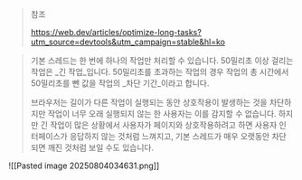> 참조
> 
> https://web.dev/articles/optimize-long-tasks?utm_source=devtools&utm_campaign=stable&hl=ko

> 기본 스레드는 한 번에 하나의 작업만 처리할 수 있습니다. 50밀리초 이상 걸리는 작업은 _긴 작업_입니다. 50밀리초를 초과하는 작업의 경우 작업의 총 시간에서 50밀리초를 뺀 값을 작업의 _차단 기간_이라고 합니다.
> 
> 브라우저는 길이가 다른 작업이 실행되는 동안 상호작용이 발생하는 것을 차단하지만 작업이 너무 오래 실행되지 않는 한 사용자는 이를 감지할 수 없습니다. 하지만 긴 작업이 많은 상황에서 사용자가 페이지와 상호작용하려고 하면 사용자 인터페이스가 응답하지 않는 것처럼 느껴지고, 기본 스레드가 매우 오랫동안 차단되면 깨진 것처럼 보일 수도 있습니다.

![[Pasted image 20250804034631.png]]